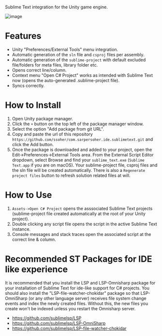 Sublime Text integration for the Unity game engine.

![image](https://user-images.githubusercontent.com/4283979/200619168-3132de72-7844-436f-974b-7d6017e1c3e4.png)


# Features
- Unity "Preferences/External Tools" menu integration.
- Automatic generation of the `sln` file and `csproj` files per assembly.
- Automatic generation of the `sublime-project` with default excluded file/folders for meta files, library folder etc.
- Opens correct line/column.
- Context menu "Open C# Project" works as intended with Sublime Text now (opens the auto-generated .sublime-project file).
- Syncs correctly.

# How to Install
1) Open Unity package manager.
2) Click the `+` button on the top left of the package manager window.
3) Select the option "Add package from git URL".
4) Copy and paste the url of this repository `https://github.com/ssoher/com.sarpersoher.ide.sublimetext.git` and click the Add button.
5) Once the package is downloaded and added to your project, open the Edit->Preferences->External Tools area. From the External Script Editor dropdown, select Browse and find your `sublime_text.exe` (`Sublime Text.app` if you are on macOS). Your sublime-project file, csproj files and the sln file will be created automatically. There is also a `Regenerate project files` button to refresh solution related files at will.

# How to Use
1) `Assets->Open C# Project` opens the asssociated Sublime Text projects (sublime-project file created automatically at the root of your Unity project).
2) Double clicking any script file opens the script in the active Sublime Text instance.
3) Console messages and stack traces open the associated script at the correct line & column.

# Recommended ST Packages for IDE like experience
It is recommended that you install the LSP and LSP-Omnisharp package for your installation of Sublime Text for ide-like support for C# projects. You should also install the "LSP-file-watcher-chokidar" package so that LSP-OmniSharp (or any other language server) receives file system change events and index the newly created files. Without this, the new files you create won't be indexed unless you restart the Omnisharp server.
+ https://github.com/sublimelsp/LSP
+ https://github.com/sublimelsp/LSP-OmniSharp
+ https://github.com/sublimelsp/LSP-file-watcher-chokidar
